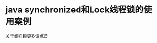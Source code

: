 # java synchronized和Lock线程锁的使用案例
[关于线程锁更多请点击](https://blog.csdn.net/HACKERRONGGE/article/details/100928890)

